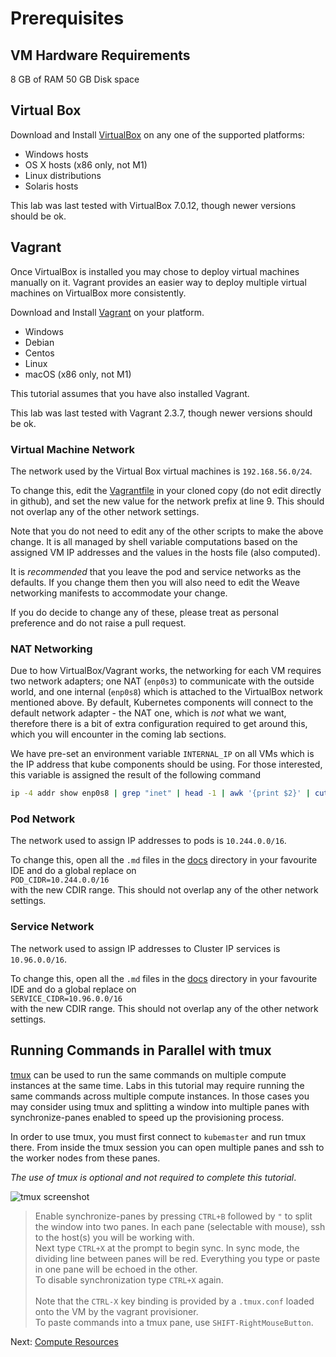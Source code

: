 # Prerequisites

## VM Hardware Requirements

8 GB of RAM
50 GB Disk space

## Virtual Box

Download and Install [VirtualBox](https://www.virtualbox.org/wiki/Downloads) on any one of the supported platforms:

 - Windows hosts
 - OS X hosts (x86 only, not M1)
 - Linux distributions
 - Solaris hosts

This lab was last tested with VirtualBox 7.0.12, though newer versions should be ok.

## Vagrant

Once VirtualBox is installed you may chose to deploy virtual machines manually on it.
Vagrant provides an easier way to deploy multiple virtual machines on VirtualBox more consistently.

Download and Install [Vagrant](https://www.vagrantup.com/) on your platform.

- Windows
- Debian
- Centos
- Linux
- macOS (x86 only, not M1)

This tutorial assumes that you have also installed Vagrant.

This lab was last tested with Vagrant 2.3.7, though newer versions should be ok.

### Virtual Machine Network

The network used by the Virtual Box virtual machines is `192.168.56.0/24`.

To change this, edit the [Vagrantfile](../Vagrantfile) in your cloned copy (do not edit directly in github), and set the new value for the network prefix at line 9. This should not overlap any of the other network settings.

Note that you do not need to edit any of the other scripts to make the above change. It is all managed by shell variable computations based on the assigned VM  IP  addresses and the values in the hosts file (also computed).

It is *recommended* that you leave the pod and service networks as the defaults. If you change them then you will also need to edit the Weave networking manifests to accommodate your change.

If you do decide to change any of these, please treat as personal preference and do not raise a pull request.

### NAT Networking

Due to how VirtualBox/Vagrant works, the networking for each VM requires two network adapters; one NAT (`enp0s3`) to communicate with the outside world, and one internal (`enp0s8`) which is attached to the VirtualBox network mentioned above. By default, Kubernetes components will connect to the default network adapter - the NAT one, which is *not* what we want, therefore there is a bit of extra configuration required to get around this, which you will encounter in the coming lab sections.

We have pre-set an environment variable `INTERNAL_IP` on all VMs which is the IP address that kube components should be using. For those interested, this variable is assigned the result of the following command

```bash
ip -4 addr show enp0s8 | grep "inet" | head -1 | awk '{print $2}' | cut -d/ -f1
```

### Pod Network

The network used to assign IP addresses to pods is `10.244.0.0/16`.

To change this, open all the `.md` files in the [docs](../docs/) directory in your favourite IDE and do a global replace on<br>
`POD_CIDR=10.244.0.0/16`<br>
with the new CDIR range.  This should not overlap any of the other network settings.

### Service Network

The network used to assign IP addresses to Cluster IP services is `10.96.0.0/16`.

To change this, open all the `.md` files in the [docs](../docs/) directory in your favourite IDE and do a global replace on<br>
`SERVICE_CIDR=10.96.0.0/16`<br>
with the new CDIR range.  This should not overlap any of the other network settings.

## Running Commands in Parallel with tmux

[tmux](https://github.com/tmux/tmux/wiki) can be used to run the same commands on multiple compute instances at the same time. Labs in this tutorial may require running the same commands across multiple compute instances. In those cases you may consider using tmux and splitting a window into multiple panes with synchronize-panes enabled to speed up the provisioning process.

In order to use tmux, you must first connect to `kubemaster` and run tmux there. From inside the tmux session you can open multiple panes and ssh to the worker nodes from these panes.

*The use of tmux is optional and not required to complete this tutorial*.

![tmux screenshot](../../../images/tmux-screenshot.png)

> Enable synchronize-panes by pressing `CTRL+B` followed by `"` to split the window into two panes. In each pane (selectable with mouse), ssh to the host(s) you will be working with.</br>Next type `CTRL+X` at the prompt to begin sync. In sync mode, the dividing line between panes will be red. Everything you type or paste in one pane will be echoed in the other.<br>To disable synchronization type `CTRL+X` again.</br></br>Note that the `CTRL-X` key binding is provided by a `.tmux.conf` loaded onto the VM by the vagrant provisioner.<br/>To paste commands into a tmux pane, use `SHIFT-RightMouseButton`.

Next: [Compute Resources](02-compute-resources.md)
